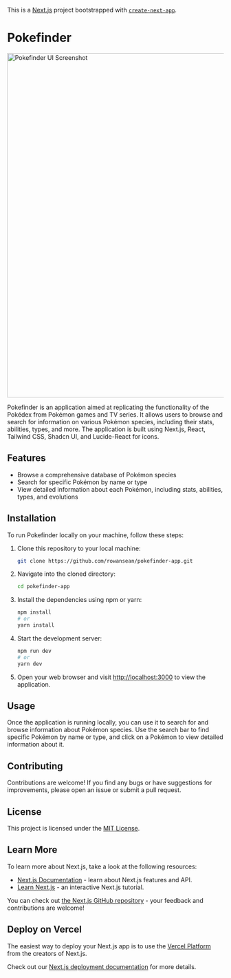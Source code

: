 This is a [Next.js](https://nextjs.org/) project bootstrapped with [`create-next-app`](https://github.com/vercel/next.js/tree/canary/packages/create-next-app).

# Pokefinder

<img src="/public/UI.gif" alt="Pokefinder UI Screenshot" width="800">

Pokefinder is an application aimed at replicating the functionality of the Pokédex from Pokémon games and TV series. It allows users to browse and search for information on various Pokémon species, including their stats, abilities, types, and more. The application is built using Next.js, React, Tailwind CSS, Shadcn UI, and Lucide-React for icons.

## Features

- Browse a comprehensive database of Pokémon species
- Search for specific Pokémon by name or type
- View detailed information about each Pokémon, including stats, abilities, types, and evolutions

## Installation

To run Pokefinder locally on your machine, follow these steps:

1. Clone this repository to your local machine:

   ```bash
   git clone https://github.com/rowansean/pokefinder-app.git
   ```

2. Navigate into the cloned directory:

   ```bash
   cd pokefinder-app
   ```

3. Install the dependencies using npm or yarn:

   ```bash
   npm install
   # or
   yarn install
   ```

4. Start the development server:

   ```bash
   npm run dev
   # or
   yarn dev
   ```

5. Open your web browser and visit [http://localhost:3000](http://localhost:3000) to view the application.

## Usage

Once the application is running locally, you can use it to search for and browse information about Pokémon species. Use the search bar to find specific Pokémon by name or type, and click on a Pokémon to view detailed information about it.

## Contributing

Contributions are welcome! If you find any bugs or have suggestions for improvements, please open an issue or submit a pull request.

## License

This project is licensed under the [MIT License](LICENSE).


## Learn More

To learn more about Next.js, take a look at the following resources:

- [Next.js Documentation](https://nextjs.org/docs) - learn about Next.js features and API.
- [Learn Next.js](https://nextjs.org/learn) - an interactive Next.js tutorial.

You can check out [the Next.js GitHub repository](https://github.com/vercel/next.js/) - your feedback and contributions are welcome!

## Deploy on Vercel

The easiest way to deploy your Next.js app is to use the [Vercel Platform](https://vercel.com/new?utm_medium=default-template&filter=next.js&utm_source=create-next-app&utm_campaign=create-next-app-readme) from the creators of Next.js.

Check out our [Next.js deployment documentation](https://nextjs.org/docs/deployment) for more details.
